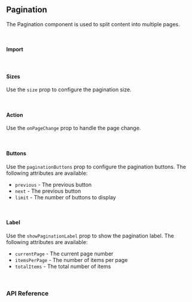 ## Pagination

The Pagination component is used to split content into multiple pages.

<div><LeSourceButton url="https://github.com/hiimlex/leux/tree/main/src/components/Pagination"></LeSourceButton></div>

<br />

#### Import

<div>
<PaginationImportPreview>
</PaginationImportPreview>
</div>

<br />

#### Sizes

Use the `size` prop to configure the pagination size.

<div>
<PaginationSizePreview>
</PaginationSizePreview>
</div>

<br />

#### Action

Use the `onPageChange` prop to handle the page change.

<div>
<PaginationActionPreview>
</PaginationActionPreview>
</div>

<br />

#### Buttons

Use the `paginationButtons` prop to configure the pagination buttons. The following attributes are available:

- `previous` - The previous button
- `next` - The previous button
- `limit` - The number of buttons to display

<div>
<PaginationButtonsPreview>
</PaginationButtonsPreview>
</div>

<br />

#### Label

Use the `showPaginationLabel` prop to show the pagination label. The following attributes are available:

- `currentPage` - The current page number
- `itemsPerPage` - The number of items per page
- `totalItems` - The total number of items

<div>
<PaginationLabelPreview>
</PaginationLabelPreview>
</div>

<br />

### API Reference

<div>
<PaginationApiTable>
</PaginationApiTable>
</div>

<br />
